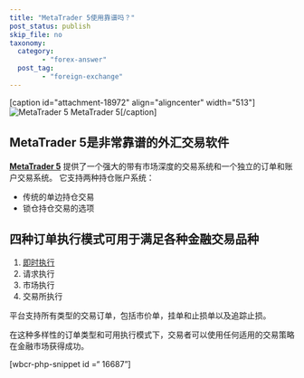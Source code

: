 ```yaml
---
title: "MetaTrader 5使用靠谱吗？"
post_status: publish
skip_file: no
taxonomy:
  category:
        - "forex-answer"
  post_tag:
        - "foreign-exchange"
---
```


\[caption id="attachment-18972" align="aligncenter" width="513"\]![MetaTrader 5](https://cdn.fendou.la/funstoutiao/2020/11/YLD-FX-Review-MT5-Desktop-Platform.png) MetaTrader 5\[/caption\]

## MetaTrader 5是非常靠谱的外汇交易软件

[**MetaTrader 5**](https://www.metatrader5.com/) 提供了一个强大的带有市场深度的交易系统和一个独立的订单和账户交易系统。 它支持两种持仓账户系统：

- 传统的单边持仓交易
- 锁仓持仓交易的选项

## 四种订单执行模式可用于满足各种金融交易品种

1. [即时执行](https://funstoutiao.com/%e5%a4%96%e6%b1%87%e5%b8%82%e5%9c%ba%e4%b8%8e%e6%9c%9f%e8%b4%a7%e3%80%81%e8%82%a1%e7%a5%a8%e5%b8%82%e5%9c%ba%e7%9a%84%e6%af%94%e8%be%83.html)
2. 请求执行
3. 市场执行
4. 交易所执行

平台支持所有类型的交易订单，包括市价单，挂单和止损单以及追踪止损。

在这种多样性的订单类型和可用执行模式下，交易者可以使用任何适用的交易策略在金融市场获得成功。

\[wbcr-php-snippet id =“ 16687”\]
